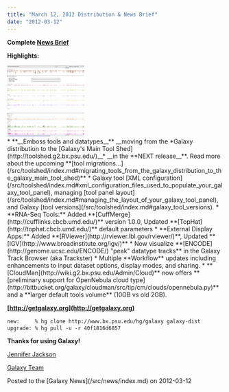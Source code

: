 ```yaml
---
title: "March 12, 2012 Distribution & News Brief"
date: "2012-03-12"
---
```



**Complete [News Brief](/src/archive/dev-news-briefs/2012-03-12/index.md)**

**Highlights:**
<div class='right'><a href='/src/learn/visualization/index.md'><img src="/src/images/news-graphics/2012_03_12_trackster-encode.png" alt="trackster-encode" width="180px" /></a></div>
* **__Emboss tools and datatypes__** __moving from the *Galaxy distribution to the [Galaxy's Main Tool Shed](http://toolshed.g2.bx.psu.edu/)__* __in the **NEXT release__**. Read more about the upcoming **[tool migrations...](/src/toolshed/index.md#migrating_tools_from_the_galaxy_distribution_to_the_galaxy_main_tool_shed)**
* Galaxy tool [XML configuration](/src/toolshed/index.md#xml_configuration_files_used_to_populate_your_galaxy_tool_panel), managing [tool panel layout](/src/toolshed/index.md#managing_the_layout_of_your_galaxy_tool_panel), and Galaxy [tool versions](/src/toolshed/index.md#galaxy_tool_versions).
* **RNA-Seq Tools:** Added **[CuffMerge](http://cufflinks.cbcb.umd.edu/)** version 1.0.0, Updated **[TopHat](http://tophat.cbcb.umd.edu/)** default parameters
* **External Display Apps:** Added **[RViewer](http://rviewer.lbl.gov/rviewer/)**, Updated **[IGV](http://www.broadinstitute.org/igv/)**
* Now visualize **[ENCODE](http://genome.ucsc.edu/ENCODE/) "peak" datatype tracks** in the Galaxy Track Browser (aka Trackster)
* Multiple **Workflow** updates including enhancements to input dataset options, display modes, and sharing.
* **[CloudMan](http://wiki.g2.bx.psu.edu/Admin/Cloud)** now offers **[preliminary support for OpenNebula cloud type](http://bitbucket.org/galaxy/cloudman/src/tip/cm/clouds/opennebula.py)** and a **larger default tools volume** (10GB vs old 2GB).

**[http://getgalaxy.org](http://getgalaxy.org)**
```
new:     % hg clone http://www.bx.psu.edu/hg/galaxy galaxy-dist
upgrade: % hg pull -u -r 40f1816d6857
```



**Thanks for using Galaxy!**

[Jennifer Jackson](/src/people/jennifer-jackson/index.md)

[Galaxy Team](/src/galaxy-team/index.md)

<div class='newsItemFooter'>Posted to the [Galaxy News](/src/news/index.md) on 2012-03-12</div>

